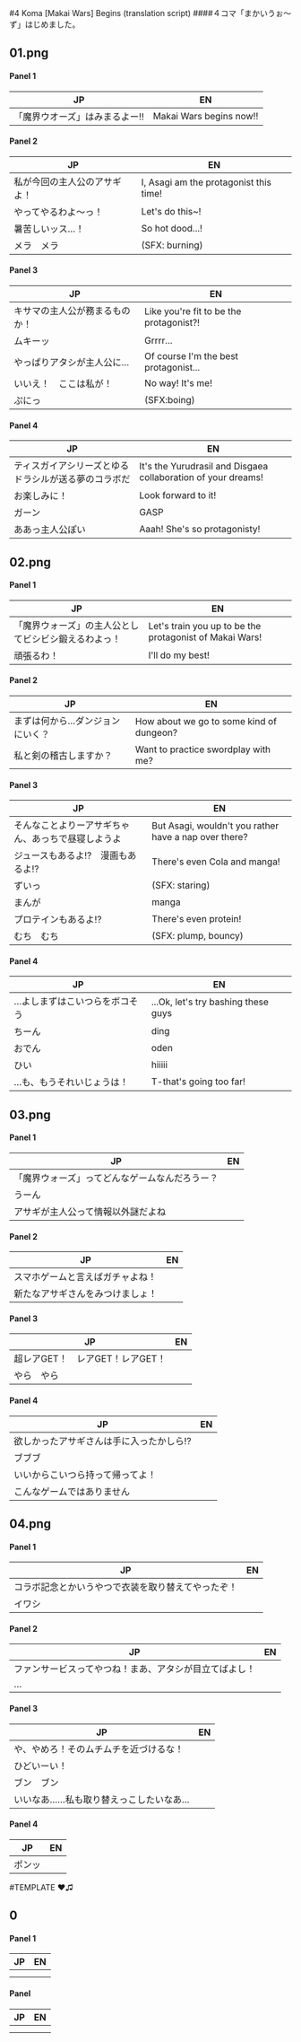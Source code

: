 #4 Koma [Makai Wars] Begins (translation script)
####４コマ「まかいうぉ〜ず」はじめました。

## 01.png
#### Panel 1
|JP|EN|
|---|---|
|「魔界ウオーズ」はみまるよー‼︎|Makai Wars begins now!!
#### Panel 2
|JP|EN|
|---|---|
|私が今回の主人公のアサギよ！|I, Asagi am the protagonist this time!
|やってやるわよ〜っ！|Let's do this~!
|暑苦しいッス…！|So hot dood...!
|メラ　メラ|(SFX: burning)
#### Panel 3
|JP|EN|
|---|---|
|キサマの主人公が務まるものか！|Like you're fit to be the protagonist?!
|ムキーッ|Grrrr...
|やっぱりアタシが主人公に…|Of course I'm the best protagonist...
|いいえ！　ここは私が！| No way! It's me!
|ぷにっ|(SFX:boing)
#### Panel 4
|JP|EN|
|---|---|
|ティスガイアシリーズとゆるドラシルが送る夢のコラボだ|It's the Yurudrasil and Disgaea collaboration of your dreams!
|お楽しみに！|Look forward to it!
|ガーン| GASP
|ああっ主人公ぽい| Aaah! She's so protagonisty!

## 02.png
#### Panel 1
|JP|EN|
|---|---|
|「魔界ウォーズ」の主人公としてビシビシ鍛えるわよっ！|Let's train you up to be the protagonist of Makai Wars!
|頑張るわ！|I'll do my best!
#### Panel 2
|JP|EN|
|---|---|
|まずは何から…ダンジョンにいく？|How about we go to some kind of dungeon?
|私と剣の稽古しますか？|Want to practice swordplay with me?
#### Panel 3
|JP|EN|
|---|---|
|そんなことよりーアサギちゃん、あっちで昼寝しようよ|But Asagi, wouldn't you rather have a nap over there?
|ジュースもあるよ⁉︎　漫画もあるよ⁉︎| There's even Cola and manga!
|ずいっ|(SFX: staring)
|まんが|manga
|プロテインもあるよ⁉︎|There's even protein!
|むち　むち|(SFX: plump, bouncy)
#### Panel 4
|JP|EN|
|---|---|
|…よしまずはこいつらをボコそう|...Ok, let's try bashing these guys
|ちーん|ding
|おでん|oden
|ひい|hiiiii
|…も、もうそれいじょうは！|T-that's going too far!

## 03.png
#### Panel 1
|JP|EN|
|---|---|
|「魔界ウォーズ」ってどんなゲームなんだろうー？|
|うーん|
|アサギが主人公って情報以外謎だよね|
#### Panel 2
|JP|EN|
|---|---|
|スマホゲームと言えばガチャよね！|
|新たなアサギさんをみつけましょ！|
#### Panel 3
|JP|EN|
|---|---|
|超レアGET！　レアGET！レアGET！|
|やら　やら|
#### Panel 4
|JP|EN|
|---|---|
|欲しかったアサギさんは手に入ったかしら⁉︎|
|ブブブ|
|いいからこいつら持って帰ってよ！|
|こんなゲームではありません|

## 04.png
#### Panel 1
|JP|EN|
|---|---|
|コラボ記念とかいうやつで衣装を取り替えてやったぞ！|
|イワシ|
#### Panel 2
|JP|EN|
|---|---|
|ファンサービスってやつね！まあ、アタシが目立てばよし！|
|…|
#### Panel 3
|JP|EN|
|---|---|
|や、やめろ！そのムチムチを近づけるな！|
|ひどいーい！|
|ブン　ブン|
|いいなあ……私も取り替えっこしたいなあ…|
#### Panel 4
|JP|EN|
|---|---|
|ポンッ|



#TEMPLATE ❤︎♫
## 0
#### Panel 1
|JP|EN|
|---|---|
||
||

#### Panel 
|JP|EN|
|---|---|
||
||